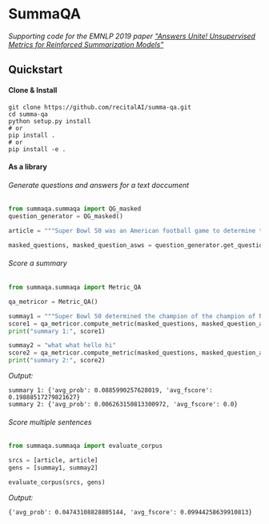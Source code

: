 # SummaQA
*Supporting code for the EMNLP 2019 paper ["Answers Unite! Unsupervised Metrics for Reinforced Summarization Models"](https://arxiv.org/abs/1909.01610)*

## Quickstart
#### Clone & Install
```shell
git clone https://github.com/recitalAI/summa-qa.git
cd summa-qa
python setup.py install
# or
pip install .
# or
pip install -e .
```
<!-- or from pip:
```
pip install SummaQA
``` -->

#### As a library

###### Generate questions and answers for a text doccument

```python
from summaqa.summaqa import QG_masked
question_generator = QG_masked()

article = """Super Bowl 50 was an American football game to determine the champion of the National Football League (NFL) for the 2015 season. The American Football Conference (AFC) champion Denver Broncos defeated the National Football Conference (NFC) champion Carolina Panthers 24–10 to earn their third Super Bowl title. The game was played on February 7, 2016, at Levi's Stadium in the San Francisco Bay Area at Santa Clara, California. As this was the 50th Super Bowl, the league emphasized the "golden anniversary" with various gold-themed initiatives, as well as temporarily suspending the tradition of naming each Super Bowl game with Roman numerals (under which the game would have been known as "Super Bowl L"), so that the logo could prominently feature the Arabic numerals 50."""

masked_questions, masked_question_asws = question_generator.get_questions(article)
```

###### Score a summary

```python
from summaqa.summaqa import Metric_QA

qa_metricor = Metric_QA()

summay1 = """Super Bowl 50 determined the champion of the champion of NFL for the 2015 season."""
score1 = qa_metricor.compute_metric(masked_questions, masked_question_asws, summay1)
print("summary 1:", score1)

summay2 = "what what hello hi"
score2 = qa_metricor.compute_metric(masked_questions, masked_question_asws, summay2)
print("summary 2:", score2)
```

*Output:*

```
summary 1: {'avg_prob': 0.0885990257628019, 'avg_fscore': 0.19888517279821627}
summary 2: {'avg_prob': 0.006263150813300972, 'avg_fscore': 0.0}

```

###### Score multiple sentences
```python
from summaqa.summaqa import evaluate_corpus

srcs = [article, article]
gens = [summay1, summay2]

evaluate_corpus(srcs, gens)

```

*Output:*

```
{'avg_prob': 0.04743108828805144, 'avg_fscore': 0.09944258639910813}
```
